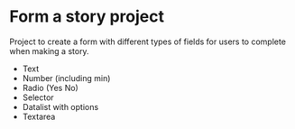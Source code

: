 # Form a story project

Project to create a form with different types of fields for users to complete when making a story.

- Text
- Number (including min)
- Radio (Yes No)
- Selector
- Datalist with options
- Textarea